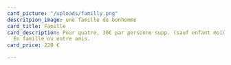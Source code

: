```yaml
---
card_picture: "/uploads/familly.png"
descritpion_image: une famille de bonhomme
card_title: Famille
card_description: Pour quatre, 30€ par personne supp. (sauf enfant moins de 2ans).
  En famille ou entre amis.
card_price: 220 €

---
```


